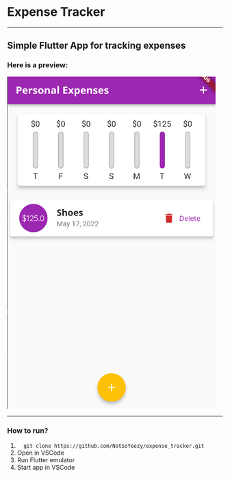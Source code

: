 # Expense Tracker

---

## Simple Flutter App for tracking expenses

### Here is a preview:
![](app.png)

---

### How to run?

1. ```  git clone https://github.com/NotSoYeezy/expense_tracker.git```
2. Open in VSCode
3. Run Flutter emulator
4. Start app in VSCode

